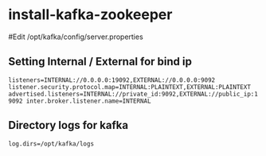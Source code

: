 # install-kafka-zookeeper


#Edit /opt/kafka/config/server.properties
## Setting Internal / External for bind ip
``
listeners=INTERNAL://0.0.0.0:19092,EXTERNAL://0.0.0.0:9092
listener.security.protocol.map=INTERNAL:PLAINTEXT,EXTERNAL:PLAINTEXT
advertised.listeners=INTERNAL://private_id:9092,EXTERNAL://public_ip:19092
inter.broker.listener.name=INTERNAL
``
## Directory logs for kafka
``
log.dirs=/opt/kafka/logs
``
